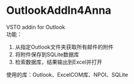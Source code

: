 # OutlookAddIn4Anna
VSTO addin for Outlook  
功能：  
1. 从指定Outlook文件夹获取所有邮件的附件  
2. 将附件保存到SQLite数据库  
3. 检索数据库，结果输出到Excel并打开  

使用的库：Outlook、ExcelCOM库、NPOI、SQLite
